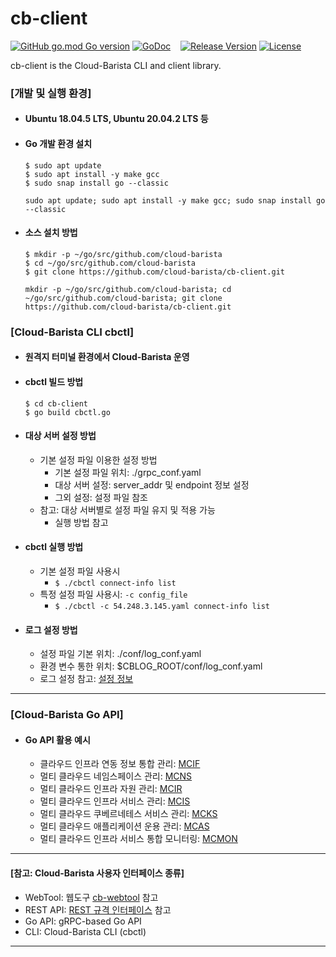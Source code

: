 # cb-client
[![GitHub go.mod Go version](https://img.shields.io/github/go-mod/go-version/cloud-barista/cb-spider?label=go.mod)](https://github.com/cloud-barista/cb-client/blob/main/cb-ctl/go.mod)
[![GoDoc](https://godoc.org/github.com/cloud-barista/cb-client?status.svg)](https://pkg.go.dev/github.com/cloud-barista/cb-client@master)&nbsp;&nbsp;&nbsp;
[![Release Version](https://img.shields.io/github/v/release/cloud-barista/cb-client)](https://github.com/cloud-barista/cb-client/releases)
[![License](https://img.shields.io/badge/License-Apache%202.0-blue.svg)](https://github.com/cloud-barista/cb-client/blob/master/LICENSE)


cb-client is the Cloud-Barista CLI and client library.


### [개발 및 실행 환경]

- #### Ubuntu 18.04.5 LTS, Ubuntu 20.04.2 LTS 등

- #### Go 개발 환경 설치
  ```
  $ sudo apt update
  $ sudo apt install -y make gcc
  $ sudo snap install go --classic
  ```
  ` sudo apt update; sudo apt install -y make gcc; sudo snap install go --classic `

- #### 소스 설치 방법
  ```
  $ mkdir -p ~/go/src/github.com/cloud-barista
  $ cd ~/go/src/github.com/cloud-barista
  $ git clone https://github.com/cloud-barista/cb-client.git
  ```
  ` mkdir -p ~/go/src/github.com/cloud-barista; cd ~/go/src/github.com/cloud-barista; git clone https://github.com/cloud-barista/cb-client.git `

### [Cloud-Barista CLI cbctl]
- #### 원격지 터미널 환경에서 Cloud-Barista 운영

- #### cbctl 빌드 방법
  ```
  $ cd cb-client
  $ go build cbctl.go
  ```

- #### 대상 서버 설정 방법
  - 기본 설정 파일 이용한 설정 방법
    - 기본 설정 파일 위치: ./grpc_conf.yaml
    - 대상 서버 설정: server_addr 및 endpoint 정보 설정
    - 그외 설정: 설정 파일 참조
  - 참고: 대상 서버별로 설정 파일 유지 및 적용 가능
    - 실행 방법 참고

- #### cbctl 실행 방법
  - 기본 설정 파일 사용시
    - `$ ./cbctl connect-info list`
  - 특정 설정 파일 사용시: `-c config_file`
    - `$ ./cbctl -c 54.248.3.145.yaml connect-info list`

- #### 로그 설정 방법
  - 설정 파일 기본 위치: ./conf/log_conf.yaml
  - 환경 변수 통한 위치: $CBLOG_ROOT/conf/log_conf.yaml  
  - 로그 설정 참고: [설정 정보](https://github.com/cloud-barista/cb-log#%EC%84%A4%EC%A0%95-%EB%B0%A9%EB%B2%95)
  

***

### [Cloud-Barista Go API]
- #### Go API 활용 예시
  - 클라우드 인프라 연동 정보 통합 관리: [MCIF](https://github.com/cloud-barista/cb-client/tree/main/go-api-examples/1.mcif)
  - 멀티 클라우드 네임스페이스 관리: [MCNS](https://github.com/cloud-barista/cb-client/tree/main/go-api-examples/2.mcns)
  - 멀티 클라우드 인프라 자원 관리: [MCIR](https://github.com/cloud-barista/cb-client/tree/main/go-api-examples/3.mcir)
  - 멀티 클라우드 인프라 서비스 관리: [MCIS](https://github.com/cloud-barista/cb-client/tree/main/go-api-examples/4.mcis)
  - 멀티 클라우드 쿠베르네테스 서비스 관리: [MCKS](https://github.com/cloud-barista/cb-client/tree/main/go-api-examples/5.mcks)
  - 멀티 클라우드 애플리케이션 운용 관리: [MCAS](https://github.com/cloud-barista/cb-client/tree/main/go-api-examples/6.mcas)
  - 멀티 클라우드 인프라 서비스 통합 모니터링: [MCMON](github.com/cloud-barista/cb-client/tree/main/go-api-examples/7.mcmon)

***

#### [참고: Cloud-Barista 사용자 인터페이스 종류]
-	WebTool: 웹도구 [cb-webtool](https://github.com/cloud-barista/cb-webtool) 참고
-	REST API: [REST 규격 인터페이스](https://github.com/cloud-barista/docs/blob/master/technical_docs/API/CB-User_REST-API.md) 참고
-	Go API: gRPC-based Go API
-	CLI: Cloud-Barista CLI (cbctl)

***
